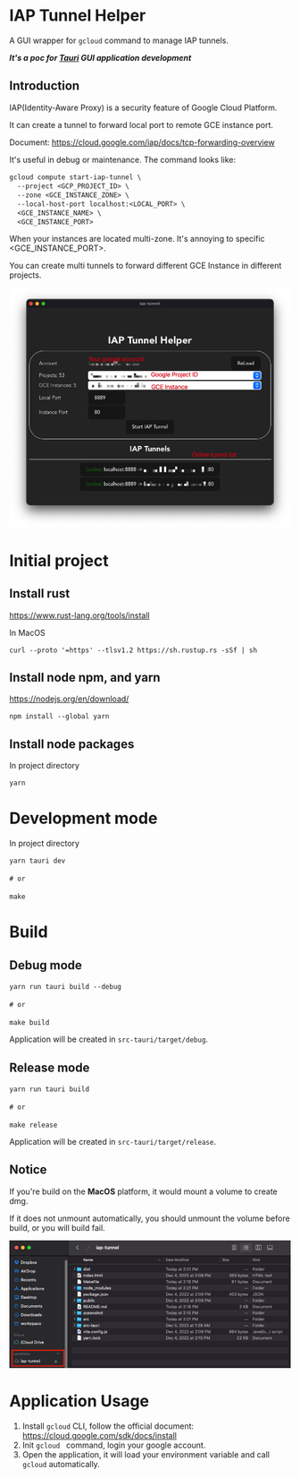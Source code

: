 # IAP Tunnel Helper

A GUI wrapper for `gcloud` command to manage IAP tunnels.

**_It's a poc for [Tauri](https://tauri.app/) GUI application development_**

## Introduction

IAP(Identity-Aware Proxy) is a security feature of Google Cloud Platform.

It can create a tunnel to forward local port to remote GCE instance port.

Document: https://cloud.google.com/iap/docs/tcp-forwarding-overview

It's useful in debug or maintenance. The command looks like:

```
gcloud compute start-iap-tunnel \
  --project <GCP_PROJECT_ID> \
  --zone <GCE_INSTANCE_ZONE> \
  --local-host-port localhost:<LOCAL_PORT> \
  <GCE_INSTANCE_NAME> \
  <GCE_INSTANCE_PORT>
```

When your instances are located multi-zone. It's annoying to specific <GCE_INSTANCE_PORT>.

You can create multi tunnels to forward different GCE Instance in different projects.

![](sceenshot/screenshot.jpg)

# Initial project

## Install rust

https://www.rust-lang.org/tools/install

In MacOS

```
curl --proto '=https' --tlsv1.2 https://sh.rustup.rs -sSf | sh
```

## Install node npm, and yarn

https://nodejs.org/en/download/

```
npm install --global yarn
```

## Install node packages

In project directory

```
yarn
```

# Development mode

In project directory

```
yarn tauri dev

# or 

make
```

# Build

## Debug mode

```
yarn run tauri build --debug

# or

make build
```

Application will be created in `src-tauri/target/debug`.

## Release mode

```
yarn run tauri build

# or

make release
```

Application will be created in `src-tauri/target/release`.

## Notice

If you're build on the **MacOS** platform, it would mount a volume to create dmg.

If it does not unmount automatically, you should unmount the volume before build, or you will build fail.

![](sceenshot/volume.png)

# Application Usage

1. Install `gcloud` CLI, follow the official document: https://cloud.google.com/sdk/docs/install
2. Init `gcloud ` command, login your google account.
3. Open the application, it will load your environment variable and call `gcloud` automatically.
